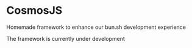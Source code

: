 # CosmosJS

Homemade framework to enhance our bun.sh development experience

The framework is currently under development